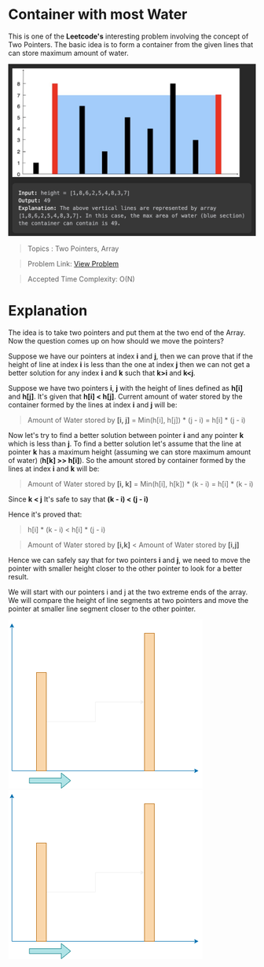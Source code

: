 # Container with most Water

This is one of the **Leetcode's** interesting problem involving the concept of Two Pointers. The basic idea is to form a container from the given lines that can store maximum amount of water.

![Container with Most Water](./images/img1.png "problem")

> Topics : Two Pointers, Array

> Problem Link: [View Problem](https://leetcode.com/problems/container-with-most-water/description/)

> Accepted Time Complexity: O(N)


# Explanation

The idea is to take two pointers and put them at the two end of the Array. Now the question comes up on how should we move the pointers?

Suppose we have our pointers at index **i** and **j**, then we can prove that if the height of line at index **i** is less than the one at index **j** then we can not get a better solution for any index **i** and **k** such that **k>i** and **k<j**. 

Suppose we have two pointers **i**, **j** with the height of lines defined as **h[i]** and **h[j]**.  It's given that **h[i] < h[j]**. Current amount of water stored by the container formed by the lines at index **i** and **j** will be:

> Amount of Water stored by **[i, j]** = Min(h[i], h[j]) * (j - i)
>                                                              = h[i] * (j - i)

Now let's try to find a better solution between pointer **i** and any pointer **k** which is less than **j**.
To find a better solution let's assume that the line at pointer **k** has a maximum height (assuming we can store maximum amount of water) (**h[k] >> h[i]**). So the amount stored by container formed by the lines at index **i** and **k** will be:

> Amount of Water stored by **[i, k]** = Min(h[i], h[k]) * (k - i)
>  = h[i] * (k - i)

Since **k < j**
It's safe to say that **(k - i) < (j - i)**

Hence it's proved that:
>  h[i] * (k - i) < h[i] * (j - i)

> Amount of Water stored by **[i,k]** < Amount of Water stored by **[i,j]**

Hence we can safely say that for two pointers **i** and **j**, we need to move the pointer with smaller height closer to the other pointer to look for a better result.

We will start with our pointers i and j at the two extreme ends of the array. We will compare the height of line segments at two pointers and move the pointer at smaller line segment closer to the other pointer.

![Description](./images/img2.png "image 1")
![Description](./images/img2.png "image 2")